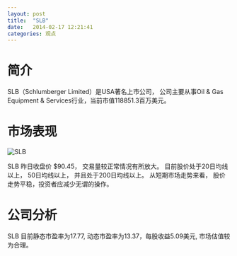 ```yaml
---
layout: post
title:  "SLB"
date:   2014-02-17 12:21:41
categories: 观点
---
```


# 简介
SLB（Schlumberger Limited）是USA著名上市公司，
公司主要从事Oil & Gas Equipment & Services行业，当前市值118851.3百万美元。

# 市场表现

![SLB](http://finviz.com/chart.ashx?t=SLB&ty=c&ta=1&p=d&s=l)

SLB 昨日收盘价 $90.45，
交易量较正常情况有所放大。
目前股价处于20日均线以上，
50日均线以上，
并且处于200日均线以上。
从短期市场走势来看，
股价走势平稳，投资者应减少无谓的操作。

# 公司分析
SLB 目前静态市盈率为17.77, 动态市盈率为13.37，每股收益5.09美元,
市场估值较为合理。
